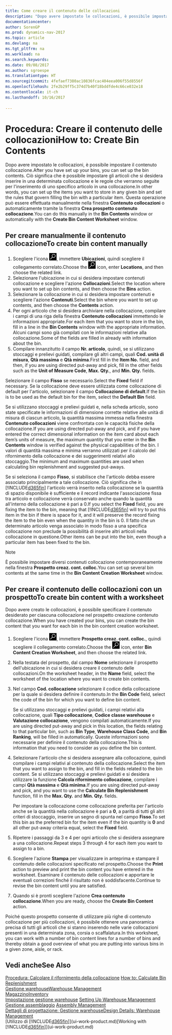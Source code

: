 ```yaml
---
title: Come creare il contenuto delle collocazioni
description: "Dopo avere impostato le collocazioni, è possibile impostare il contenuto collocazione. Ciò significa che è possibile impostare gli articoli che si desidera inserire in una determinata collocazione e le regole che verranno seguite per l'inserimento di uno specifico articolo in una collocazione."
documentationcenter: 
author: SorenGP
ms.prod: dynamics-nav-2017
ms.topic: article
ms.devlang: na
ms.tgt_pltfrm: na
ms.workload: na
ms.search.keywords: 
ms.date: 09/08/2017
ms.author: sgroespe
ms.translationtype: HT
ms.sourcegitcommit: 4fefaef7380ac10836fcac404eea006f55d8556f
ms.openlocfilehash: 2fe2b29ff5c374d7b40f18bddfde4c66ce032e18
ms.contentlocale: it-ch
ms.lasthandoff: 10/16/2017

---
```

# <a name="how-to-create-bin-contents"></a><span data-ttu-id="1e198-104">Procedura: Creare il contenuto delle collocazioni</span><span class="sxs-lookup"><span data-stu-id="1e198-104">How to: Create Bin Contents</span></span>
<span data-ttu-id="1e198-105">Dopo avere impostato le collocazioni, è possibile impostare il contenuto collocazione.</span><span class="sxs-lookup"><span data-stu-id="1e198-105">After you have set up your bins, you can set up the bin contents.</span></span> <span data-ttu-id="1e198-106">Ciò significa che è possibile impostare gli articoli che si desidera inserire in una determinata collocazione e le regole che verranno seguite per l'inserimento di uno specifico articolo in una collocazione.</span><span class="sxs-lookup"><span data-stu-id="1e198-106">In other words, you can set up the items you want to store in any given bin and set the rules that govern filling the bin with a particular item.</span></span> <span data-ttu-id="1e198-107">Questa operazione può essere effettuata manualmente nella finestra **Contenuto collocazioni** o automaticamente tramite la finestra **Crea prospetto contenuto collocazione**.</span><span class="sxs-lookup"><span data-stu-id="1e198-107">You can do this manually in the **Bin Contents** window or automatically with the **Create Bin Content Worksheet** window.</span></span>

## <a name="to-create-bin-content-manually"></a><span data-ttu-id="1e198-108">Per creare manualmente il contenuto collocazione</span><span class="sxs-lookup"><span data-stu-id="1e198-108">To create bin content manually</span></span>  
1.  <span data-ttu-id="1e198-109">Scegliere l'icona ![Cerca pagina o report](media/ui-search/search_small.png "Cerca pagina o report"), immettere **Ubicazioni**, quindi scegliere il collegamento correlato.</span><span class="sxs-lookup"><span data-stu-id="1e198-109">Choose the ![Search for Page or Report](media/ui-search/search_small.png "Search for Page or Report icon") icon, enter **Locations**, and then choose the related link.</span></span>  
2.  <span data-ttu-id="1e198-110">Selezionare l'ubicazione in cui si desidera impostare contenuti collocazione e scegliere l'azione **Collocazioni**.</span><span class="sxs-lookup"><span data-stu-id="1e198-110">Select the location where you want to set up bin contents,  and then choose the **Bins** action.</span></span>  
3.  <span data-ttu-id="1e198-111">Selezionare la collocazione in cui si desidera impostare contenuti e scegliere l'azione **Contenuti**.</span><span class="sxs-lookup"><span data-stu-id="1e198-111">Select the bin where you want to set up contents, and then choose the **Contents** action.</span></span>  
4.  <span data-ttu-id="1e198-112">Per ogni articolo che si desidera archiviare nella collocazione, compilare i campi di una riga della finestra **Contenuto collocazioni** immettendo le informazioni appropriate.</span><span class="sxs-lookup"><span data-stu-id="1e198-112">For each item that you want to store in the bin, fill in a line in the **Bin Contents** window with the appropriate information.</span></span> <span data-ttu-id="1e198-113">Alcuni campi sono già compilati con le informazioni relative alla collocazione.</span><span class="sxs-lookup"><span data-stu-id="1e198-113">Some of the fields are filled in already with information about the bin.</span></span>  
5.  <span data-ttu-id="1e198-114">Compilare innanzitutto il campo **Nr. articolo**, quindi, se si utilizzano stoccaggi e prelievi guidati, compilare gli altri campi, quali **Cod. unità di misura**, **Qtà massima** e **Qtà minima**.</span><span class="sxs-lookup"><span data-stu-id="1e198-114">First fill in the **Item No.** field, and then, if you are using directed put-away and pick, fill in the other fields such as the **Unit of Measure Code**, **Max. Qty.**, and **Min. Qty.** fields.</span></span>  

<span data-ttu-id="1e198-115">Selezionare il campo **Fisso** se necessario.</span><span class="sxs-lookup"><span data-stu-id="1e198-115">Select the **Fixed** field if necessary.</span></span> <span data-ttu-id="1e198-116">Se la collocazione deve essere utilizzata come collocazione di default per l'articolo, selezionare il campo **Collocazione di default**.</span><span class="sxs-lookup"><span data-stu-id="1e198-116">If the bin is to be used as the default bin for the item, select the **Default Bin** field.</span></span>  

<span data-ttu-id="1e198-117">Se si utilizzano stoccaggi e prelievi guidati e, nella scheda articolo, sono state specificate le informazioni di dimensione corrette relative alle unità di misura di ciascun articolo, la quantità massima immessa nella finestra **Contenuto collocazioni** viene confrontata con le capacità fisiche della collocazione.</span><span class="sxs-lookup"><span data-stu-id="1e198-117">If you are using directed put-away and pick, and if you have entered the correct dimensional information on the item card about each item’s units of measure, the maximum quantity that you enter in the **Bin Contents** window is verified against the physical capabilities of the bin.</span></span> <span data-ttu-id="1e198-118">I valori di quantità massima e minima verranno utilizzati per il calcolo del rifornimento della collocazione e dei suggerimenti relativi allo stoccaggio.</span><span class="sxs-lookup"><span data-stu-id="1e198-118">The minimum and maximum quantities are used when calculating bin replenishment and suggested put-aways.</span></span>  

<span data-ttu-id="1e198-119">Se si seleziona il campo **Fisso**, si stabilisce che l'articolo debba essere associato principalmente a tale collocazione. Ciò significa che in [!INCLUDE[d365fin](includes/d365fin_md.md)] l'articolo verrà inserito nella collocazione se la quantità di spazio disponibile è sufficiente e il record indicante l'associazione fissa tra articolo e collocazione verrà conservato anche quando la quantità all'interno della collocazione è pari a 0.</span><span class="sxs-lookup"><span data-stu-id="1e198-119">If you select the **Fixed** field, you are fixing the item to the bin, meaning that [!INCLUDE[d365fin](includes/d365fin_md.md)] will try to put this item in the bin if there is space for it, and it will preserve the record fixing the item to the bin even when the quantity in the bin is 0.</span></span> <span data-ttu-id="1e198-120">Il fatto che un determinato articolo venga associato in modo fisso a una specifica collocazione non preclude la possibilità di inserire altri articoli nella collocazione in questione.</span><span class="sxs-lookup"><span data-stu-id="1e198-120">Other items can be put into the bin, even though a particular item has been fixed to the bin.</span></span>  

> [!NOTE]  
>  <span data-ttu-id="1e198-121">È possibile impostare diversi contenuti collocazione contemporaneamente nella finestra **Prospetto creaz. cont. colloc.**</span><span class="sxs-lookup"><span data-stu-id="1e198-121">You can set up several bin contents at the same time in the **Bin Content Creation Worksheet** window.</span></span>  

## <a name="to-create-bin-content-with-a-worksheet"></a><span data-ttu-id="1e198-122">Per creare il contenuto delle collocazioni con un prospetto</span><span class="sxs-lookup"><span data-stu-id="1e198-122">To create bin content with a worksheet</span></span>  
<span data-ttu-id="1e198-123">Dopo avere creato le collocazioni, è possibile specificare il contenuto desiderato per ciascuna collocazione nel prospetto creazione contenuto collocazione.</span><span class="sxs-lookup"><span data-stu-id="1e198-123">When you have created your bins, you can create the bin content that you want for each bin in the bin content creation worksheet.</span></span>

1.  <span data-ttu-id="1e198-124">Scegliere l'icona ![Cerca pagina o report](media/ui-search/search_small.png "Cerca pagina o report"), immettere **Prospetto creaz. cont. colloc.**, quindi scegliere il collegamento correlato.</span><span class="sxs-lookup"><span data-stu-id="1e198-124">Choose the ![Search for Page or Report](media/ui-search/search_small.png "Search for Page or Report icon") icon, enter **Bin Content Creation Worksheet**, and then choose the related link.</span></span>  
2.  <span data-ttu-id="1e198-125">Nella testata del prospetto, dal campo **Nome** selezionare il prospetto dell'ubicazione in cui si desidera creare il contenuto delle collocazioni.</span><span class="sxs-lookup"><span data-stu-id="1e198-125">On the worksheet header, in the **Name** field, select the worksheet of the location where you want to create bin contents.</span></span>  
3.  <span data-ttu-id="1e198-126">Nel campo **Cod. collocazione** selezionare il codice della collocazione per la quale si desidera definire il contenuto.</span><span class="sxs-lookup"><span data-stu-id="1e198-126">In the **Bin Code** field, select the code of the bin for which you want to define bin content.</span></span>   

    <span data-ttu-id="1e198-127">Se si utilizzano stoccaggi e prelievi guidati, i campi relativi alla collocazione, quali **Tipo collocazione**, **Codice classe warehouse** e **Valutazione collocazione**, vengono compilati automaticamente.</span><span class="sxs-lookup"><span data-stu-id="1e198-127">If you are using directed put-away and pick in this location, the fields relating to that particular bin, such as **Bin Type**, **Warehouse Class Code**, and **Bin Ranking**, will be filled in automatically.</span></span> <span data-ttu-id="1e198-128">Queste informazioni sono necessarie per definire il contenuto della collocazione.</span><span class="sxs-lookup"><span data-stu-id="1e198-128">This is information that you need to consider as you define the bin content.</span></span>  
4.  <span data-ttu-id="1e198-129">Selezionare l'articolo che si desidera assegnare alla collocazione, quindi compilare i campi relativi al contenuto della collocazione.</span><span class="sxs-lookup"><span data-stu-id="1e198-129">Select the item that you want to assign to the bin, and fill in the fields related to the bin content.</span></span> <span data-ttu-id="1e198-130">Se si utilizzano stoccaggi e prelievi guidati e si desidera utilizzare la funzione **Calcola rifornimento collocazione**, compilare i campi **Qtà massima** e **Qtà minima**.</span><span class="sxs-lookup"><span data-stu-id="1e198-130">If you are using directed put-away and pick, and you want to use the **Calculate Bin Replenishment** function, fill in the **Max. Qty.** and **Min. Qty.** fields.</span></span>  

    <span data-ttu-id="1e198-131">Per impostare la collocazione come collocazione preferita per l'articolo anche se la quantità nella collocazione è pari a **0**, a parità di tutti gli altri criteri di stoccaggio, inserire un segno di spunta nel campo **Fisso**.</span><span class="sxs-lookup"><span data-stu-id="1e198-131">To set this bin as the preferred bin for the item even if the bin quantity is **0** and all other put-away criteria equal, select the **Fixed** field.</span></span>  
5.  <span data-ttu-id="1e198-132">Ripetere i passaggi da 3 e 4 per ogni articolo che si desidera assegnare a una collocazione.</span><span class="sxs-lookup"><span data-stu-id="1e198-132">Repeat steps 3 through 4 for each item you want to assign to a bin.</span></span>  
6.  <span data-ttu-id="1e198-133">Scegliere l'azione **Stampa** per visualizzare in anteprima e stampare il contenuto delle collocazioni specificato nel prospetto.</span><span class="sxs-lookup"><span data-stu-id="1e198-133">Choose the **Print** action to preview and print the bin content you have entered in the worksheet.</span></span> <span data-ttu-id="1e198-134">Esaminare il contenuto delle collocazioni e apportare le eventuali correzioni finché il risultato non è soddisfacente.</span><span class="sxs-lookup"><span data-stu-id="1e198-134">Continue to revise the bin content until you are satisfied.</span></span>  
7.  <span data-ttu-id="1e198-135">Quando si è pronti scegliere l'azione **Crea contenuto collocazione**.</span><span class="sxs-lookup"><span data-stu-id="1e198-135">When you are ready, choose the **Create Bin Content** action.</span></span>  

<span data-ttu-id="1e198-136">Poiché questo prospetto consente di utilizzare più righe di contenuto collocazione per più collocazioni, è possibile ottenere una panoramica precisa di tutti gli articoli che si stanno inserendo nelle varie collocazioni presenti in una determinata zona, corsia o scaffalatura.</span><span class="sxs-lookup"><span data-stu-id="1e198-136">In this worksheet, you can work with a number of bin content lines for a number of bins and thereby obtain a good overview of what you are putting into various bins in a given zone, aisle, or rack.</span></span>  

## <a name="see-also"></a><span data-ttu-id="1e198-137">Vedi anche</span><span class="sxs-lookup"><span data-stu-id="1e198-137">See Also</span></span>
<span data-ttu-id="1e198-138">[Procedura: Calcolare il rifornimento della collocazione](warehouse-how-to-calculate-bin-replenishment.md)  </span><span class="sxs-lookup"><span data-stu-id="1e198-138">[How to: Calculate Bin Replenishment](warehouse-how-to-calculate-bin-replenishment.md)  </span></span>  
[<span data-ttu-id="1e198-139">Gestione warehouse</span><span class="sxs-lookup"><span data-stu-id="1e198-139">Warehouse Management</span></span>](warehouse-manage-warehouse.md)  
[<span data-ttu-id="1e198-140">Magazzino</span><span class="sxs-lookup"><span data-stu-id="1e198-140">Inventory</span></span>](inventory-manage-inventory.md)  
<span data-ttu-id="1e198-141">[Impostazione gestione warehouse](warehouse-setup-warehouse.md)   </span><span class="sxs-lookup"><span data-stu-id="1e198-141">[Setting Up Warehouse Management](warehouse-setup-warehouse.md)   </span></span>  
<span data-ttu-id="1e198-142">[Gestione assemblaggio](assembly-assemble-items.md)  </span><span class="sxs-lookup"><span data-stu-id="1e198-142">[Assembly Management](assembly-assemble-items.md)  </span></span>  
[<span data-ttu-id="1e198-143">Dettagli di progettazione: Gestione warehouse</span><span class="sxs-lookup"><span data-stu-id="1e198-143">Design Details: Warehouse Management</span></span>](design-details-warehouse-management.md)  
<span data-ttu-id="1e198-144">[Utilizzo di [!INCLUDE[d365fin](includes/d365fin_md.md)]](ui-work-product.md)</span><span class="sxs-lookup"><span data-stu-id="1e198-144">[Working with [!INCLUDE[d365fin](includes/d365fin_md.md)]](ui-work-product.md)</span></span>

